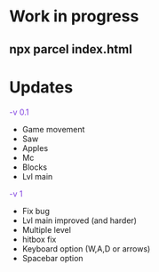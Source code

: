 # Work in progress

## npx parcel index.html

# Updates

<span style="color: #7F3FE0; ">-v 0.1</span>

- Game movement
- Saw
- Apples
- Mc
- Blocks
- Lvl main

<span style="color: #7F3FE0; ">-v 1</span>

- Fix bug
- Lvl main improved (and harder)
- Multiple level
- hitbox fix
- Keyboard option (W,A,D or arrows)
- Spacebar option
